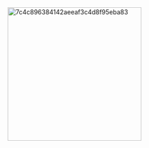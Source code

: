 <div style="width: 100vw;display: flex;justify-content: center">
      <img src="https://github.com/user-attachments/assets/7fc57f81-0a70-415b-a37d-c48a828555ea" alt="7c4c896384142aeeaf3c4d8f95eba83" width="300">
    </div>
